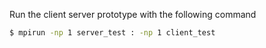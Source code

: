 Run the client server prototype with the following command

```bash
$ mpirun -np 1 server_test : -np 1 client_test
```
